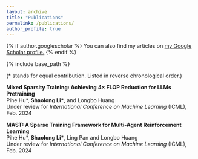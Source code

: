 ```yaml
---
layout: archive
title: "Publications"
permalink: /publications/
author_profile: true
---
```


{% if author.googlescholar %}
  You can also find my articles on <u><a href="{{author.googlescholar}}">my Google Scholar profile</a>.</u>
{% endif %}

{% include base_path %}

(\* stands for equal contribution. Listed in reverse chronological order.)

**Mixed Sparsity Training: Achieving 4× FLOP Reduction for LLMs Pretraining**  
Pihe Hu\*, **Shaolong Li\***, and Longbo Huang  
Under review for *International Conference on Machine Learning* (ICML), Feb. 2024  

**MAST: A Sparse Training Framework for Multi-Agent Reinforcement Learning**  
Pihe Hu\*, **Shaolong Li\***, Ling Pan and Longbo Huang  
Under review for *International Conference on Machine Learning* (ICML), Feb. 2024  


<!-- {% for post in site.publications reversed %}
  {% include archive-single.html %}
{% endfor %} -->
